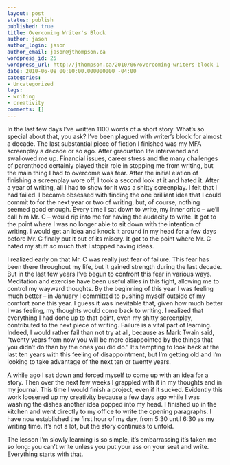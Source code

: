 ```yaml
---
layout: post
status: publish
published: true
title: Overcoming Writer's Block
author: jason
author_login: jason
author_email: jason@jthompson.ca
wordpress_id: 25
wordpress_url: http://jthompson.ca/2010/06/overcoming-writers-block-1
date: 2010-06-08 00:00:00.000000000 -04:00
categories:
- Uncategorized
tags:
- writing
- creativity
comments: []
---
```

In the last few days I’ve written 1100 words of a short story. What’s so special about that, you ask? I’ve been plagued with writer’s block for almost a decade. The last substantial piece of fiction I finished was my MFA screenplay a decade or so ago. After graduation life intervened and swallowed me up. Financial issues, career stress and the many challenges of parenthood certainly played their role in stopping me from writing, but the main thing I had to overcome was fear. After the initial elation of finishing a screenplay wore off, I took a second look at it and hated it. After a year of writing, all I had to show for it was a shitty screenplay. I felt that I had failed. I became obsessed with finding the one brilliant idea that I could commit to for the next year or two of writing, but, of course, nothing seemed good enough. Every time I sat down to write, my inner critic – we’ll call him Mr. C – would rip into me for having the audacity to write. It got to the point where I was no longer able to sit down with the intention of writing. I would get an idea and knock it around in my head for a few days before Mr. C finaly put it out of its misery. It got to the point where Mr. C hated my stuff so much that I stopped having ideas.

I realized early on that Mr. C was really just fear of failure. This fear has been there throughout my life, but it gained strength during the last decade. But in the last few years I’ve begun to confront this fear in various ways. Meditation and exercise have been useful allies in this fight, allowing me to control my wayward thoughts. By the beginning of this year I was feeling much better – in January I committed to pushing myself outside of my comfort zone this year. I guess it was inevitable that, given how much better I was feeling, my thoughts would come back to writing. I realized that everything I had done up to that point, even my shitty screenplay, contributed to the next piece of writing. Failure is a vital part of learning. Indeed, I would rather fail than not try at all, because as Mark Twain said, “twenty years from now you will be more disappointed by the things that you didn’t do than by the ones you did do.” It’s tempting to look back at the last ten years with this feeling of disappointment, but I’m getting old and I’m looking to take advantage of the next ten or twenty years.

A while ago I sat down and forced myself to come up with an idea for a story. Then over the next few weeks I grappled with it in my thoughts and in my journal. This time I would finish a project, even if it sucked. Evidently this work loosened up my creativity because a few days ago while I was washing the dishes another idea popped into my head. I finished up in the kitchen and went directly to my office to write the opening paragraphs. I have now established the first hour of my day, from 5:30 until 6:30 as my writing time. It’s not a lot, but the story continues to unfold.

The lesson I’m slowly learning is so simple, it’s embarrassing it’s taken me so long: you can’t write unless you put your ass on your seat and write. Everything starts with that.
